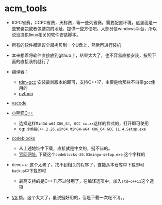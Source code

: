 # acm_tools

- ICPC省赛，CCPC省赛，天梯赛，等一些列省赛，需要配置环境，这里面是一些安装包或者包装包的地址，提供一些方便吧，大部分是windows平台，所以说没提供linux相关的软件安装脚本。
- 所有的软件都建议全部拷贝到一个U盘上，然后再进行装机
- 本来想着将软件直接放到github上，结果太大了，也不容易直接安装，按照下面的直接装机就行了

- 编译器：
  - [tdm-gcc](https://jmeubank.github.io/tdm-gcc/) 安装最新版本的即可，支持C++17，主要是给那些不自带gcc使用的
  - [python](https://www.python.org/downloads/)
- [vscode](https://code.visualstudio.com/)
- [小熊猫C++](https://royqh1979.gitee.io/redpandacpp/download/)
  - 选择这样`MinGW-w64`,`X86_64`，`GCC xx.xx`这样的样式的，打开即可使用
  - eg: `小熊猫C++.2.26.win64.MinGW-w64 X86_64 GCC 11.4.Setup.exe`
- [codeblocks](https://github.com/anbangli/codeblocks-cn?tab=readme-ov-file)
  - 从上述地址中下载，直接就是中文的，挺不错的。
  - [官网网址](https://www.codeblocks.org/downloads/binaries/), 下载这个`codeblocks-20.03mingw-setup.exe` 这个字样的
- devc++: 这个太老了，找不到相关的程序了，直接从本仓库中下载即可 `backup`中下载即可
  - 最高支持的是C++11,不过够用了，在编译选项中，加入`std=c++11`这个选项
- [VS](https://visualstudio.microsoft.com/zh-hans/),额。这个太大了，虽说挺好用的，但是下载一次吃不消。。

